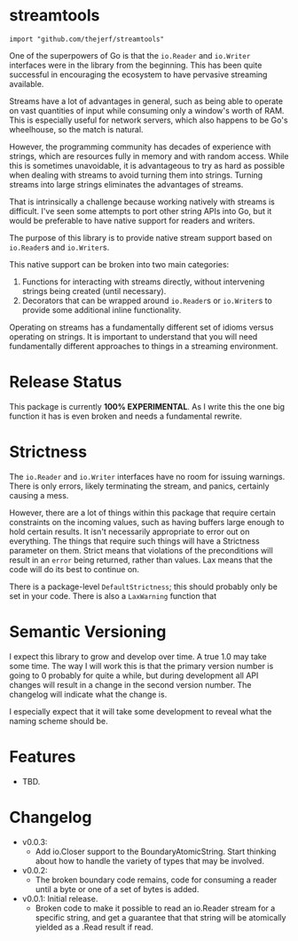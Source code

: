 streamtools
===========

    import "github.com/thejerf/streamtools"

One of the superpowers of Go is that the `io.Reader` and `io.Writer`
interfaces were in the library from the beginning. This has been quite
successful in encouraging the ecosystem to have pervasive streaming
available.

Streams have a lot of advantages in general, such as being able to operate
on vast quantities of input while consuming only a window's worth of
RAM. This is especially useful for network servers, which also happens to
be Go's wheelhouse, so the match is natural.

However, the programming community has decades of experience with strings,
which are resources fully in memory and with random access. While this is
sometimes unavoidable, it is advantageous to try as hard as possible when
dealing with streams to avoid turning them into strings. Turning streams
into large strings eliminates the advantages of streams.

That is intrinsically a challenge because working natively with streams is
difficult. I've seen some attempts to port other string APIs into Go, but
it would be preferable to have native support for readers and writers.

The purpose of this library is to provide native stream support based on
`io.Reader`s and `io.Writer`s.

This native support can be broken into two main categories:

1. Functions for interacting with streams directly, without intervening
   strings being created (until necessary).
2. Decorators that can be wrapped around `io.Reader`s or `io.Writer`s to
   provide some additional inline functionality.

Operating on streams has a fundamentally different set of idioms versus
operating on strings. It is important to understand that you will need
fundamentally different approaches to things in a streaming environment.

Release Status
==============

This package is currently **100% EXPERIMENTAL**. As I write this the one
big function it has is even broken and needs a fundamental rewrite.

Strictness
==========

The `io.Reader` and `io.Writer` interfaces have no room for issuing
warnings. There is only errors, likely terminating the stream, and panics,
certainly causing a mess.

However, there are a lot of things within this package that require certain
constraints on the incoming values, such as having buffers large enough to
hold certain results. It isn't necessarily appropriate to error out on
everything. The things that require such things will have a Strictness
parameter on them. Strict means that violations of the preconditions will
result in an `error` being returned, rather than values. Lax means that the
code will do its best to continue on.

There is a package-level `DefaultStrictness`; this should probably only be
set in your code. There is also a `LaxWarning` function that 

Semantic Versioning
===================

I expect this library to grow and develop over time. A true 1.0 may take
some time. The way I will work this is that the primary version number is
going to 0 probably for quite a while, but during development all API
changes will result in a change in the second version number. The changelog
will indicate what the change is.

I especially expect that it will take some development to reveal what the
naming scheme should be.

Features
========

* TBD.

Changelog
=========

* v0.0.3:
  * Add io.Closer support to the BoundaryAtomicString. Start thinking about
    how to handle the variety of types that may be involved.
* v0.0.2:
  * The broken boundary code remains, code for consuming a reader until a
    byte or one of a set of bytes is added.
* v0.0.1: Initial release.
  * Broken code to make it possible to read an io.Reader stream for a
    specific string, and get a guarantee that that string will be
    atomically yielded as a .Read result if read.

